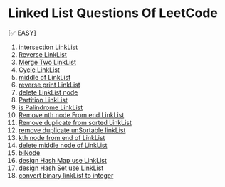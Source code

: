 # Linked List Questions Of LeetCode

[✅ EASY]

1. [intersection LinkList](./intersectionLinkList/)
2. [Reverse LinkList](./src/LinkList/reverseLinkList/) 
3. [Merge Two LinkList](./src/LinkList/mergeTwoLinkList/)
4. [Cycle LinkList](./src/LinkList/circleLinkList/)
5. [middle of LinkList](./middleLinkList/)
6. [reverse print LinkList](./reversePrintLinkList/)
7. [delete LinkList node](./deleteNodeLinkList/)
8. [Partition LinkList](./src/LinkList/partitionLInkList/)
9. [is Palindrome LinkList](./palindromeLinkList/)
10. [Remove nth node From end LinkList](./src/LinkList/removeNthFromEnd/)
11. [Remove duplicate from sorted LinkList](./src/LinkList/removeDuplicateSorted/)
12. [remove duplicate unSortable linkList](./removeDuplicateUnSorted/)
13. [kth node from end of LinkList](./kthNodeLinkList/)
14. [delete middle node of LinkList](./deleteMiddleNode/)
15. [biNode]()
16. [design Hash Map use LinkList]()
17. [design Hash Set use LinkList]()
18. [convert binary linkList to integer](./getDecimalValue/)